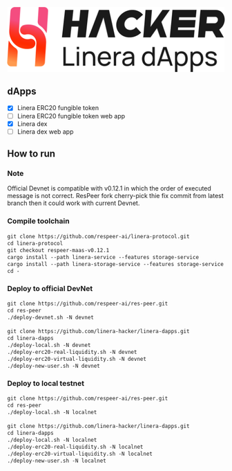 <img src="https://raw.githubusercontent.com/linera-hacker/linera-dapps/refs/heads/master/assets/HackerLogoDark.svg">

## dApps
- [x] Linera ERC20 fungible token
- [ ] Linera ERC20 fungible token web app
- [x] Linera dex
- [ ] Linera dex web app

## How to run
### Note

Official Devnet is compatible with v0.12.1 in which the order of executed message is not correct.
ResPeer fork cherry-pick thie fix commit from latest branch then it could work with current Devnet.

### Compile toolchain
```
git clone https://github.com/respeer-ai/linera-protocol.git
cd linera-protocol
git checkout respeer-maas-v0.12.1
cargo install --path linera-service --features storage-service
cargo install --path linera-storage-service --features storage-service
cd -
```
### Deploy to official DevNet
```
git clone https://github.com/respeer-ai/res-peer.git
cd res-peer
./deploy-devnet.sh -N devnet

git clone https://github.com/linera-hacker/linera-dapps.git
cd linera-dapps
./deploy-local.sh -N devnet
./deploy-erc20-real-liquidity.sh -N devnet
./deploy-erc20-virtual-liquidity.sh -N devnet
./deploy-new-user.sh -N devnet
```
### Deploy to local testnet
```
git clone https://github.com/respeer-ai/res-peer.git
cd res-peer
./deploy-local.sh -N localnet

git clone https://github.com/linera-hacker/linera-dapps.git
cd linera-dapps
./deploy-local.sh -N localnet
./deploy-erc20-real-liquidity.sh -N localnet
./deploy-erc20-virtual-liquidity.sh -N localnet
./deploy-new-user.sh -N localnet
```
